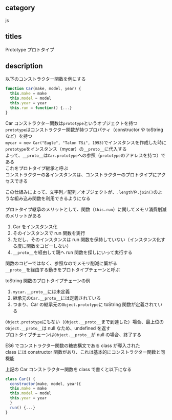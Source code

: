 ## category

js

## titles

Prototype
プロトタイプ

## description

以下のコンストラクター関数を例にする

```js
function Car(make, model, year) {
  this.make = make
  this.model = model
  this.year = year
  this.run = function() {...}
}
```

Car コンストラクター関数は`prototype`というオブジェクトを持つ  
`prototype`はコンストラクター関数が持つプロパティ（constructor や toString など）を持つ  
`mycar = new Car("Eagle", "Talon TSi", 1993)`でインスタンスを作成した時に`prototype`をインスタンス（mycar）の`__proto__`に代入する  
よって、`__proto__`は`Car.prototype`への参照（`prototype`のアドレスを持つ）である  
これをプロトタイプ継承と呼ぶ  
コンストラクターの各インスタンスは、コンストラクターのプロトタイプにアクセスできる

この仕組みによって、文字列／配列／オブジェクトが、`.length`や`.join()`のような組み込み関数を利用できるようになる

プロトタイプ継承のメリットとして、関数（`this.run`）に関してメモリ消費削減のメリットがある

1. Car をインスタンス化
1. そのインスタンスで run 関数を実行
1. ただし、そのインスタンスは run 関数を保持していない（インスタンス化する度に関数をコピーしない）
1. `__proto__`を経由して親へ run 関数を探しにいって実行する

関数のコピーではなく、参照なのでメモリ削減に繋がる  
`__proto__`を経由する動きをプロトタイプチェーンと呼ぶ

toString 関数のプロトタイプチェーンの例

1. `mycar.__proto__`には未定義
1. 継承元の`Car.__proto__`には定義されている
1. つまり、Car の継承元の`Object.prototype`に toString 関数が定義されている

`Object.prototype`にもない（`Object.__proto__`まで到達した）場合、最上位の`Object.__proto__`は null なため、undefined を返す  
プロトタイプチェーンは`Object.__proto__`が null の場合、終了する

ES6 でコンストラクター関数の糖衣構文である class が導入された  
class には constructor 関数があり、これは基本的にコンストラクター関数と同機能

上記の Car コンストラクター関数を class で書くと以下になる

```js
class Car() {
  constructor(make, model, year){
  this.make = make
  this.model = model
  this.year = year
  }
  run() {...}
}
```
